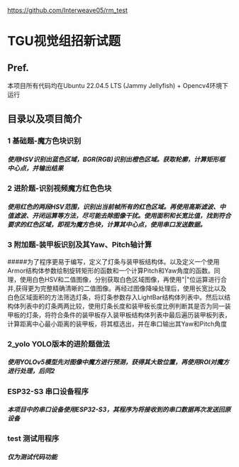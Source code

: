 https://github.com/Interweave05/rm_test
# TGU视觉组招新试题 
## Pref.
本项目所有代码均在Ubuntu 22.04.5 LTS (Jammy Jellyfish) + Opencv4环境下运行
## 目录以及项目简介
### 1 基础题-魔方色块识别
##### 使用HSV识别出蓝色区域，BGR(RGB)识别出橙色区域。获取轮廓，计算矩形框中心点，并输出结果
### 2 进阶题-识别视频魔方红色色块
##### 使用红色的两段HSV范围，识别出当前帧所有的红色区域。再使用高斯滤波、中值滤波、开闭运算等方法，尽可能去除图像干扰。使用面积和长宽比值，找到符合要求的红色区域，即视为魔方色块，计算其中心点，使用串口发送数据。
### 3 附加题-装甲板识别及其Yaw、Pitch轴计算
#####为了程序更易于编写，定义了灯条与装甲板结构体。以及定义一个使用Armor结构体参数绘制旋转矩形的函数和一个计算Pitch和Yaw角度的函数。同理，使用白色HSV和二值图像，分别获取白色区域图像，再使用"|"位运算进行合并,获得更为完整精确清晰的二值图像。再经过图像降噪处理后，使用长宽比以及白色区域面积的方法筛选灯条，将灯条参数存入LightBar结构体列表中。然后以结构体列表中的灯条两两比较，使用灯条长度和装甲板长度比例判断其是否为同一装甲板的灯条，将符合条件的装甲板存入装甲板结构体列表中最后遍历装甲板列表，计算距离中心最小距离的装甲板，将其框选出，并在串口输出其Yaw和Pitch角度
### 2_yolo YOLO版本的进阶题做法
##### 使用YOLOv5模型先对图像中魔方进行预测，获得其大致位置，再使用ROI对魔方进行处理，后同2
### ESP32-S3 串口设备程序
##### 本项目中的串口设备使用ESP32-S3，其程序为将接收到的串口数据再次发送回原设备
### test 测试用程序
##### 仅为测试代码功能
